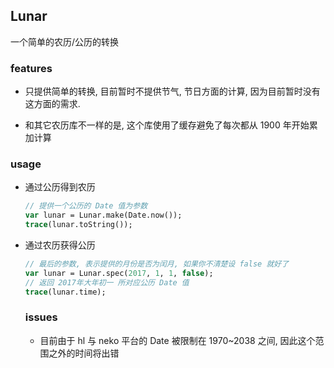 Lunar
-----

一个简单的农历/公历的转换

### features

* 只提供简单的转换, 目前暂时不提供节气, 节日方面的计算, 因为目前暂时没有这方面的需求.

* 和其它农历库不一样的是, 这个库使用了缓存避免了每次都从 1900 年开始累加计算

### usage

* 通过公历得到农历

  ```haxe
  // 提供一个公历的 Date 值为参数
  var lunar = Lunar.make(Date.now());
  trace(lunar.toString());
  ```

* 通过农历获得公历

  ```haxe
  // 最后的参数, 表示提供的月份是否为闰月, 如果你不清楚设 false 就好了
  var lunar = Lunar.spec(2017, 1, 1, false);
  // 返回 2017年大年初一 所对应公历 Date 值
  trace(lunar.time);
  ```

  ### issues

  * 目前由于 hl 与 neko 平台的 Date 被限制在 1970~2038 之间, 因此这个范围之外的时间将出错